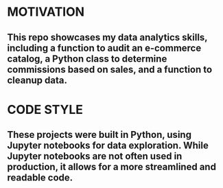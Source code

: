 
<h1>MOTIVATION</h1>

<h2>This repo showcases my data analytics skills, including a function to audit an e-commerce catalog, a Python class to determine commissions based on sales, and a function to cleanup data. </h2>

<h1>CODE STYLE</h1>

<h2>These projects were built in Python, using Jupyter notebooks for data exploration. While Jupyter notebooks are not often used in production, it allows for a more streamlined and readable code.</h2>


